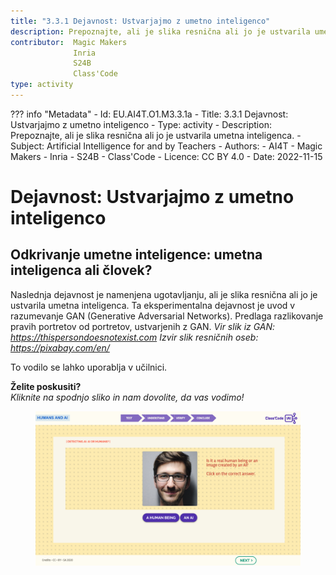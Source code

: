 ```yaml
---
title: "3.3.1 Dejavnost: Ustvarjajmo z umetno inteligenco"
description: Prepoznajte, ali je slika resnična ali jo je ustvarila umetna inteligenca.
contributor:  Magic Makers
              Inria
              S24B
              Class'Code 
type: activity
---
```

??? info "Metadata"
    - Id: EU.AI4T.O1.M3.3.1a
    - Title: 3.3.1 Dejavnost: Ustvarjajmo z umetno inteligenco
    - Type: activity
    - Description: Prepoznajte, ali je slika resnična ali jo je ustvarila umetna inteligenca.
    - Subject: Artificial Intelligence for and by Teachers
    - Authors:
        - AI4T 
        - Magic Makers
        - Inria
        - S24B
        - Class'Code
    - Licence: CC BY 4.0
    - Date: 2022-11-15

# Dejavnost: Ustvarjajmo z umetno inteligenco
## Odkrivanje umetne inteligence: umetna inteligenca ali človek?

Naslednja dejavnost je namenjena ugotavljanju, ali je slika resnična ali jo je ustvarila umetna inteligenca. Ta eksperimentalna dejavnost je uvod v razumevanje GAN (Generative Adversarial Networks). Predlaga razlikovanje pravih portretov od portretov, ustvarjenih z GAN.
*Vir slik iz GAN: https://thispersondoesnotexist.com*
*Izvir slik resničnih oseb: https://pixabay.com/en/*

To vodilo se lahko uporablja v učilnici.

**Želite poskusiti?**  
_Kliknite na spodnjo sliko in nam dovolite, da vas vodimo!_

<a href="https://pixees.fr/classcodeiai/app/tuto3-ai4t/?lang=sl" target="_blank"><figure>
  <img src="Images/Tuto-M3-HumanandAI-SI.png"/>
</figure></a>

